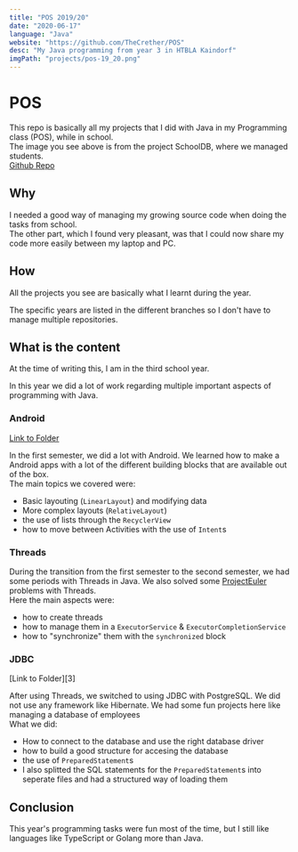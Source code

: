 ```yaml
---
title: "POS 2019/20"
date: "2020-06-17"
language: "Java"
website: "https://github.com/TheCrether/POS"
desc: "My Java programming from year 3 in HTBLA Kaindorf"
imgPath: "projects/pos-19_20.png"
---
```


# POS

This repo is basically all my projects that I did with Java in my Programming class (POS), while in school.<br />
The image you see above is from the project SchoolDB, where we managed students.<br />
[Github Repo][1]

## Why

I needed a good way of managing my growing source code when doing the tasks from school.<br />
The other part, which I found very pleasant, was that I could now share my code more easily between my laptop and PC.

## How

All the projects you see are basically what I learnt during the year.

The specific years are listed in the different branches so I don't have to manage multiple repositories.

## What is the content

At the time of writing this, I am in the third school year.

In this year we did a lot of work regarding multiple important aspects of programming with Java.

### Android

[Link to Folder][2]

In the first semester, we did a lot with Android.
We learned how to make a Android apps with a lot of the different building blocks that are available out of the box.<br />
The main topics we covered were:

- Basic layouting (`LinearLayout`) and modifying data
- More complex layouts (`RelativeLayout`)
- the use of lists through the `RecyclerView`
- how to move between Activities with the use of `Intent`s

### Threads

During the transition from the first semester to the second semester, we had some periods with Threads in Java.
We also solved some [ProjectEuler][4] problems with Threads.<br />
Here the main aspects were:

- how to create threads
- how to manage them in a `ExecutorService` & `ExecutorCompletionService`
- how to "synchronize" them with the `synchronized` block

### JDBC

[Link to Folder][3]

After using Threads, we switched to using JDBC with PostgreSQL. We did not use any framework like Hibernate.
We had some fun projects here like managing a database of employees<br />
What we did:

- How to connect to the database and use the right database driver
- how to build a good structure for accesing the database
- the use of `PreparedStatement`s
- I also splitted the SQL statements for the `PreparedStatement`s into seperate files and had a structured way of loading them

## Conclusion

This year's programming tasks were fun most of the time, but I still like languages like TypeScript or Golang more than Java.

[1]: https://github.com/TheCrether/POS
[2]: https://github.com/TheCrether/POS/blob/master/Android
[2]: https://github.com/TheCrether/POS/blob/master/Java/jdbc
[4]: https://projecteuler.net
